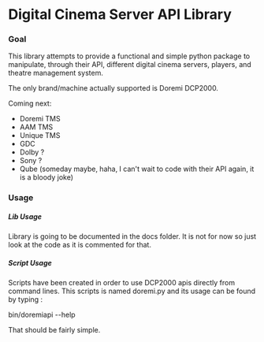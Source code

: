 
# Digital Cinema Server API Library
 
### Goal


This library attempts to provide a functional and simple python package to manipulate, through their API, different digital cinema servers, players, and theatre management system.

The only brand/machine actually supported is Doremi DCP2000.

Coming next: 
 - Doremi TMS
 - AAM TMS
 - Unique TMS
 - GDC
 - Dolby ?
 - Sony ?
 - Qube (someday maybe, haha, I can't wait to code with their API again, it is a bloody joke)

### Usage

##### Lib Usage

Library is going to be documented in the docs folder.
It is not for now so just look at the code as it is commented for that.

##### Script Usage

Scripts have been created in order to use DCP2000 apis directly from command lines.
This scripts is named doremi.py and its usage can be found by typing :

   bin/doremiapi --help

That should be fairly simple.
 
